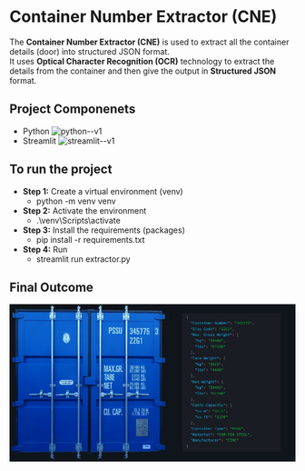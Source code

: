 # Container Number Extractor (CNE)
The **Container Number Extractor (CNE)** is used to extract all the container details (door) into structured JSON format.<br> It uses  **Optical Character Recognition (OCR)** technology to extract the details from the container and then give the output in **Structured JSON** format.

## Project Componenets
- Python  <img width="48" height="48" src="https://img.icons8.com/color/48/python--v1.png" alt="python--v1"/>
- Streamlit <img height="48" width="48" src="https://img.icons8.com/?size=100&id=Rffi8qeb2fK5&format=png&color=000000" alt="streamlit--v1">




## To run the project

- **Step 1:** Create a virtual environment (venv)
   + python -m venv venv
- **Step 2:** Activate the environment
   + .\venv\Scripts\activate
- **Step 3:** Install the requirements (packages)
   + pip install -r requirements.txt
- **Step 4:** Run
   + streamlit run extractor.py  
  



## Final Outcome

![screenshot](images/image.jpg)
